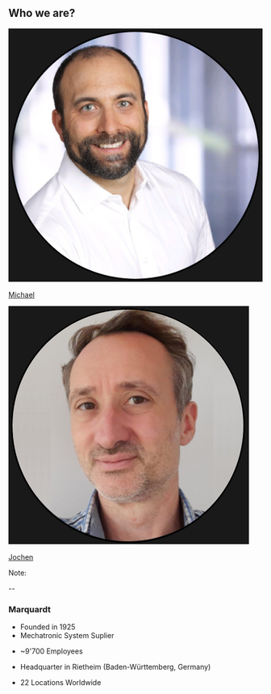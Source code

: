 ## Who we are?

<div>
<img src="images/michael.png">

[Michael](https://www.linkedin.com/in/michael-dold-52797b24b/)
</div> <!-- .element: style="float: left; width: 40%" -->

<div>
<img src="images/jochen.png">

[Jochen](https://www.linkedin.com/in/jochenmaletschek)
</div> <!-- .element: style="float: right; width: 40%;" -->

Note:

--

### Marquardt

* Founded in 1925
* Mechatronic System Suplier
<!-- .element: class="fragment" data-fragment-index="1" -->
* ~9'700 Employees
<!-- .element: class="fragment" data-fragment-index="2" -->
* Headquarter in Rietheim (Baden-Württemberg, Germany)
<!-- .element: class="fragment" data-fragment-index="3" -->
* 22 Locations Worldwide
<!-- .element: class="fragment" data-fragment-index="4" -->
